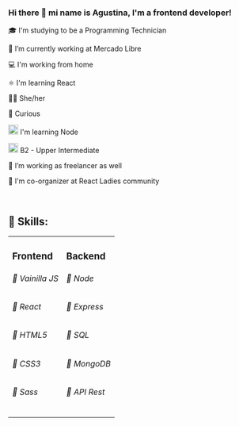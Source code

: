 ### Hi there 👋 mi name is Agustina, I'm a frontend developer!

<p> 🎓 I'm studying to be a Programming Technician </p>
<p> 🔭 I’m currently working at Mercado Libre </p>
<p> 💻 I'm working from home </p>
<p> ⚛️ I'm learning React </p>
<p> 👩🏻‍ She/her </p>
<p> 👀 Curious</p>
<p> <img src="https://midu.dev/images/tags/node.png" width="20"> I'm learning Node </p>
<p> <img src="https://upload.wikimedia.org/wikipedia/en/thumb/a/ae/Flag_of_the_United_Kingdom.svg/640px-Flag_of_the_United_Kingdom.svg.png" width="20"> B2 - Upper Intermediate </p>
<p> 🔭 I’m working as freelancer as well </p>
<p> 💼 I'm co-organizer at React Ladies community </p>
<br>
<h2>📝 Skills: </h2>
<table>
  <tr>
    <td valign="top">
      <h3>Frontend</h3>
      <h6>📕&nbsp;Vainilla JS</h6>
      <h6>📕&nbsp;React</h6>
      <h6>📕&nbsp;HTML5</h6>
      <h6>📕&nbsp;CSS3</h6>
      <h6>📕&nbsp;Sass</h6>
    </td>
    <td valign="top">
      <h3>Backend</h3>
      <h6>📓&nbsp;Node</h6>
      <h6>📓&nbsp;Express</h6>
      <h6>📓&nbsp;SQL</h6>
      <h6>📓&nbsp;MongoDB</h6>
      <h6>📓&nbsp;API Rest</h6>
    </td>
  </tr>
</table>

<!--
**AgustinaMartinez/AgustinaMartinez** is a ✨ _special_ ✨ repository because its `README.md` (this file) appears on your GitHub profile.

Skills: ReactJs / JS / HTML / CSS / NodeJS / Express / MySQL / MongoDB

Here are some ideas to get you started:

-  ...
- 🌱 I’m currently learning ...
- 👯 I’m looking to collaborate on ...
- 🤔 I’m looking for help with ...
- 💬 Ask me about ...
- 📫 How to reach me: ...
- 👩🏻‍💻
- ⚡ Fun fact: ...

-->
